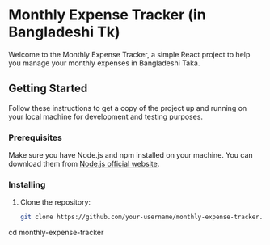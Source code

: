 # Monthly Expense Tracker (in Bangladeshi Tk)

Welcome to the Monthly Expense Tracker, a simple React project to help you manage your monthly expenses in Bangladeshi Taka.

## Getting Started

Follow these instructions to get a copy of the project up and running on your local machine for development and testing purposes.

### Prerequisites

Make sure you have Node.js and npm installed on your machine. You can download them from [Node.js official website](https://nodejs.org/).

### Installing

1. Clone the repository:

   ```bash
   git clone https://github.com/your-username/monthly-expense-tracker.git
cd monthly-expense-tracker
